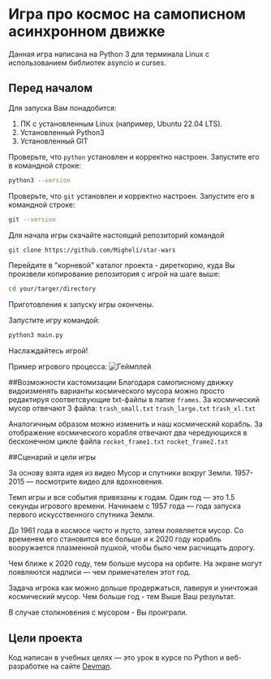 
# Игра про космос на самописном асинхронном движке 

Данная игра написана на Python 3 для терминала Linux с использованием библиотек asyncio и curses.

## Перед началом 

Для запуска Вам понадобится:
1. ПК с установленным Linux (например, Ubuntu 22.04 LTS). 
2. Установленный Python3
3. Установленный GIT

Проверьте, что `python` установлен и корректно настроен. 
Запустите его в командной строке:
```sh
python3 --version
```
Проверьте, что `git` установлен и корректно настроен. 
Запустите его в командной строке:
```sh
git --version
```
Для начала игры скачайте настоящий репозиторий командой
```sh
git clone https://github.com/Migheli/star-wars
```

Перейдите в "корневой" каталог проекта - диреткорию, куда Вы произвели копирование репозитория с игрой на шаге выше:
```sh
cd your/targer/directory
```
Приготовления к запуску игры окончены. 

Запустите игру командой:

```sh
python3 main.py 
```

Наслаждайтесь игрой! 

Пример игрового процесса:
<img src="https://dvmn.org/media/lessons/ezgif-6-9ef2761efd97.gif " alt="Геймплей">


##Возможности кастомизации
Благодаря самописному движку видоизменять варианты космического мусора можно просто редактируя соответсвующие txt-файлы в папке `frames`.
За космический мусор отвечают 3 файла:
`trash_small.txt`
`trash_large.txt`
`trash_xl.txt`

Аналогичным образом можно изменить и наш космический корабль.
За отображение космического корабля отвечают два чередующихся в бесконечном цикле файла
`rocket_frame1.txt`
`rocket_frame2.txt`


##Сценарий и цели игры 

За основу взята идея из видео Мусор и спутники вокруг Земли. 1957-2015 — посмотрите видео для вдохновения.

Темп игры и все события привязаны к годам. Один год — это 1.5 секунды игрового времени. Начинаем с 1957 года — года запуска первого искусственного спутника Земли.

До 1961 года в космосе чисто и пусто, затем появляется мусор. Со временем его становится все больше и к 2020 году корабль вооружается плазменной пушкой, чтобы было чем расчищать дорогу.

Чем ближе к 2020 году, тем больше мусора на орбите. На экране могут появляются надписи — чем примечателен этот год. 

Задача игрока как можно дольше продержаться, лавируя и уничтожая космический мусор. Чем больше год - тем Выше Ваш результат. 

В случае столкновения с мусором - Вы проиграли. 


## Цели проекта

Код написан в учебных целях — это урок в курсе по Python и веб-разработке на сайте [Devman](https://dvmn.org).
